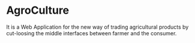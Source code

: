 # AgroCulture
It is a Web Application for the new way of trading agricultural products by cut-loosing the middle interfaces between farmer and the consumer.
